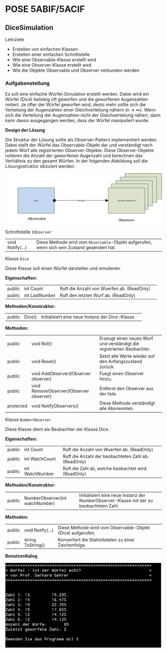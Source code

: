 ﻿# POSE 5ABIF/5ACIF

## DiceSimulation

Lehrziele

- Erstellen von einfachen Klassen
- Erstellen einer einfachen Schnittstelle
- Wie eine Observable-Klasse erstellt wird
- Wie eine Observer-Klasse erstellt wird
- Wie die Objekte Observable und Observer verbunden werden

### Aufgabenstellung

Es soll eine einfache Würfel-Simulation erstellt werden. Dabei wird ein Würfel (Dice) beliebig oft
geworfen und die geworfenen Augenzahlen notiert. Je öfter der Würfel geworfen wird, desto mehr
sollte sich die Verteilung der Augenzahlen einer Gleichverteilung nähern (n -> ∞). Wenn sich die
Verteilung der Augenzahlen nicht der Gleichverteilung nähert, dann kann davon ausgegangen
werden, dass der Würfel manipuliert wurde.

**Design der Lösung**

Die Struktur der Lösung sollte als Observer-Pattern implementiert werden. Dabei stellt der Würfel
das Observable-Objekt dar und verständigt nach jedem Würf alle registrierten Observer-Objekte.
Diese Observer-Objekte notieren die Anzahl der geworfenen Augenzahl und berechnen das
Verhältnis zu den gesamt Würfen. In der folgenden Abbildung soll die Lösungsstruktur skizziert
werden:

![Abbildung](img/image01.png)

Schnittstelle `IObserver`

|   |   |   |
|---|---|---|
| void Notify(...) | Diese Methode wird vom `Observable`-Objekt aufgerufen, wenn sich sein Zustand geaendert hat. |   |

Klasse `Dice`

Diese Klasse soll einen Würfel darstellen und simulieren.

**Eigenschaften:**

|   |   |   |   |
|---|---|---|---|
| public | int Count | Ruft die Anzahl von Wuerfen ab. (ReadOnly) |   |
| public  | int LastNumber | Ruft den letzten Wurf ab. (ReadOnly) |   |

**Methoden/Konstruktor:**

|   |   |   |   |
|---|---|---|---|
| public | Dice() | Initialisiert eine neue Instanz der Dice-Klasse. |   |

**Methoden:**

|   |   |   |   |
|---|---|---|---|
| public | void Roll() | Erzeugt einen neuen Wurf und verständigt die registrierten Beobachter. |   |
| public  | void Reset() | Setzt alle Werte wieder auf den Anfangszustand zurück. |   |
| public  | void AddObserver(IObserver observer) | Fuegt einen Observer hinzu. |   |
| public  | void RemoveObserver(IObserver observer) | Entfernt den Observer aus der liste. |   |
| protected  | void NotifyObservers() | Diese Methode verständigt alle Abonennten. |   |

Klasse `NumberObserver`

Diese Klasse dient als Beobachter der Klasse Dice. 

**Eigenschaften:**

|   |   |   |   |
|---|---|---|---|
| public | int Count | Ruft die Anzahl von Wuerfen ab. (ReadOnly) |   |
| public  | int WatchCount | Ruft die Anzahl der beobachteten Zahl ab. (ReadOnly) |   |
| public  | int WatchNumber | Ruft die Zahl ab, welche beobachtet wird. (ReadOnly) |   |

**Methoden/Konstruktor:**

|   |   |   |   |
|---|---|---|---|
| public | NumberObserver(int watchNumber) | Initialisiert eine neue Instanz der NumberObserver-Klasse mit der zu beobachteten Zahl. |   |

**Methoden:**

|   |   |   |   |
|---|---|---|---|
| public | void Notify(...) | Diese Methode wird vom Observable-Objekt (Dice) aufgerufen. |   |
| public  | string ToString() | Konvertiert die Statistikdaten zu einer Zeichenfolge. |   |

**Benutzerdialog**

![](/img/image02.png)

